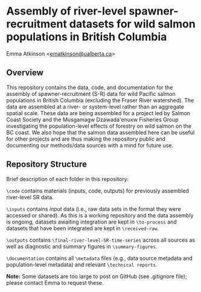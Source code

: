 # Assembly of river-level spawner-recruitment datasets for wild salmon populations in British Columbia
Emma Atkinson \<ematkinson@ualberta.ca\>

## Overview 

This repository contains the data, code, and documentation for the assembly of spawner-recruitment (S-R) data for wild Pacific salmon populations in British Columbia (excluding the Fraser River watershed). The data are assembled at a river- or system-level rather than an aggregate spatial scale. These data are being assembled for a project led by Salmon Coast Society and the Musgamagw Dzawada'enuxw Fisheries Group investigating the population-level effects of forestry on wild salmon on the BC coast. We also hope that the salmon data assembled here can be useful for other projects and are thus making the repository public and documenting our methods/data sources with a mind for future use. 

## Repository Structure

Brief description of each folder in this repository:

`\code` contains materials (inputs, code, outputs) for previously assembled river-level SR data.

`\inputs` contains *input* data (i.e., raw data sets in the format they were accessed or shared). As this is a working repository and the data assembly is ongoing, datasets awaiting integration are kept in `\to-process` and datasets that have been integrated are kept in `\received-raw`.

`\outputs` contains `\final-river-level-SR-time-series` across all sources as well as diagnostic and summary figures in `\summary-figures`.

`\documentation` contains all `\metadata` files (e.g., data source metadata and population-level metadata) and relevant `\technical reports`.

**Note:** Some datasets are too large to post on GitHub (see .gitignore file); please contact Emma to request these. 

